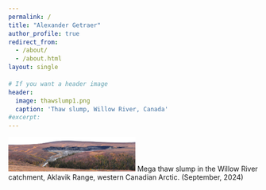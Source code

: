 ```yaml
---
permalink: /
title: "Alexander Getraer"
author_profile: true
redirect_from: 
  - /about/
  - /about.html
layout: single

# If you want a header image
header:
  image: thawslump1.png
  caption: 'Thaw slump, Willow River, Canada'
#excerpt:
---
```


<a href='/images/thawslump1.png'><img width="256" src='/images/thawslump1.png' width='100%'></a>
Mega thaw slump in the Willow River catchment, Aklavik Range, western Canadian Arctic. (September, 2024)